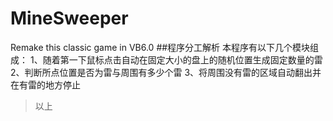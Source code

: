 # MineSweeper
Remake this classic game in VB6.0
##程序分工解析
本程序有以下几个模块组成：
1、随着第一下鼠标点击自动在固定大小的盘上的随机位置生成固定数量的雷
2、判断所点位置是否为雷与周围有多少个雷
3、将周围没有雷的区域自动翻出并在有雷的地方停止

>以上
